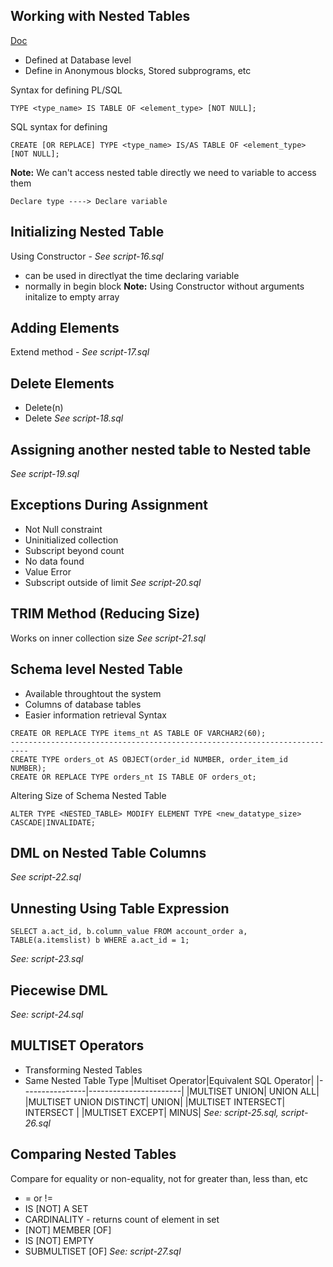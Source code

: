 ## Working with Nested Tables 
[Doc](https://docs.oracle.com/cd/A97630_01/appdev.920/a96624/05_colls.htm)

- Defined at Database level
- Define in Anonymous blocks, Stored subprograms, etc

Syntax for defining PL/SQL
```
TYPE <type_name> IS TABLE OF <element_type> [NOT NULL]; 
```
SQL syntax for defining
```
CREATE [OR REPLACE] TYPE <type_name> IS/AS TABLE OF <element_type> [NOT NULL]; 
```
**Note:** We can't access nested table directly we need to variable to access them

    Declare type ----> Declare variable 
## Initializing Nested Table
Using Constructor - *See script-16.sql*
- can be used in directlyat the time declaring variable
- normally in begin block
**Note:** Using Constructor without arguments initalize to empty array
## Adding Elements
Extend method - *See script-17.sql*
## Delete Elements
- Delete(n)
- Delete
*See script-18.sql*
## Assigning another nested table to Nested table
*See script-19.sql*
## Exceptions During Assignment
- Not Null constraint
- Uninitialized collection
- Subscript beyond count
- No data found
- Value Error
- Subscript outside of limit
*See script-20.sql*
## TRIM Method (Reducing Size)
Works on inner collection size
*See script-21.sql*
## Schema level Nested Table
- Available throughtout the system
- Columns of database tables
- Easier information retrieval
Syntax
```
CREATE OR REPLACE TYPE items_nt AS TABLE OF VARCHAR2(60);
--------------------------------------------------------------------------
CREATE TYPE orders_ot AS OBJECT(order_id NUMBER, order_item_id NUMBER);
CREATE OR REPLACE TYPE orders_nt IS TABLE OF orders_ot;
```
Altering Size of Schema Nested Table
```
ALTER TYPE <NESTED_TABLE> MODIFY ELEMENT TYPE <new_datatype_size> CASCADE|INVALIDATE;
```
## DML on Nested Table Columns
*See script-22.sql*
## Unnesting Using Table Expression
```
SELECT a.act_id, b.column_value FROM account_order a, TABLE(a.itemslist) b WHERE a.act_id = 1;
```
*See: script-23.sql*
## Piecewise DML
*See: script-24.sql*
## MULTISET Operators
- Transforming Nested Tables
- Same Nested Table Type
|Multiset Operator|Equivalent SQL Operator|
|----------------|-----------------------|
|MULTISET UNION| UNION ALL|
|MULTISET UNION DISTINCT| UNION|
|MULTISET INTERSECT| INTERSECT |
|MULTISET EXCEPT| MINUS|
*See: script-25.sql, script-26.sql*
## Comparing Nested Tables
Compare for equality or non-equality, not for greater than, less than, etc
- = or !=
- IS [NOT] A SET
- CARDINALITY - returns count of element in set
- [NOT] MEMBER [OF]
- IS [NOT] EMPTY
- SUBMULTISET [OF]
*See: script-27.sql*

